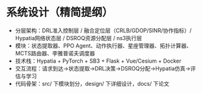 # 系统设计（精简提纲）

- 分层架构：DRL准入控制层 / 融合定位层（CRLB/GDOP/SINR/协作指标）/ Hypatia网络状态层 / DSROQ资源分配层 / ns3执行层
- 模块：状态提取器、PPO Agent、动作执行器、星座管理器、拓扑计算器、MCTS路由器、李雅普诺夫调度器
- 技术栈：Hypatia + PyTorch + SB3 + Flask + Vue/Cesium + Docker
- 交互流程：请求到达→状态提取→DRL决策→DSROQ分配→Hypatia仿真→评估与学习
- 代码骨架：src/ 下模块划分，design/ 下详细设计，docs/ 下论文
